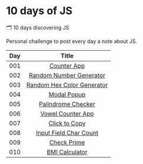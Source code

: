 # 10 days of JS
:card_index_dividers: 10 days discovering JS

Personal challenge to post every day a note about JS.

| Day | Title      |
| --- |:----------:|
| 001 | [Counter App](day01/)|
| 002 | [Random Number Generator](day02/)|
| 003 | [Random Hex Color Generator](day03/)|
| 004 | [Modal Popup](day04/)|
| 005 | [Palindrome Checker](day05/)|
| 006 | [Vowel Counter App](day06/)|
| 007 | [Click to Copy](day07/)|
| 008 | [Input Field Char Count](day08/)|
| 009 | [Check Prime](day09/)|
| 010 | [BMI Calculator](day10/)|

